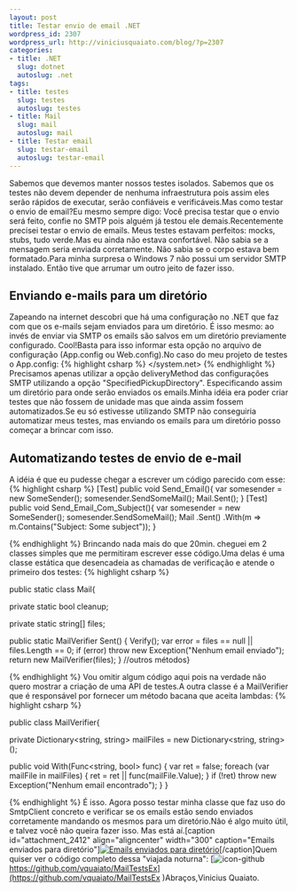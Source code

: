 ```yaml
--- 
layout: post
title: Testar envio de email .NET
wordpress_id: 2307
wordpress_url: http://viniciusquaiato.com/blog/?p=2307
categories: 
- title: .NET
  slug: dotnet
  autoslug: .net
tags: 
- title: testes
  slug: testes
  autoslug: testes
- title: Mail
  slug: mail
  autoslug: mail
- title: Testar email
  slug: testar-email
  autoslug: testar-email
---
```

Sabemos que devemos manter nossos testes isolados. Sabemos que os testes não devem depender de nenhuma infraestrutura pois assim eles serão rápidos de executar, serão confiáveis e verificáveis.Mas como testar o envio de email?Eu mesmo sempre digo: Você precisa testar que o envio será feito, confie no SMTP pois alguém já testou ele demais.Recentemente precisei testar o envio de emails. Meus testes estavam perfeitos: mocks, stubs, tudo verde.Mas eu ainda não estava confortável. Não sabia se a mensagem seria enviada corretamente. Não sabia se o corpo estava bem formatado.Para minha surpresa o Windows 7 não possui um servidor SMTP instalado. Então tive que arrumar um outro jeito de fazer isso.

## Enviando e-mails para um diretório
Zapeando na internet descobri que há uma configuração no .NET que faz com que os e-mails sejam enviados para um diretório. É isso mesmo: ao invés de enviar via SMTP os emails são salvos em um diretório previamente configurado. Cool!Basta para isso informar esta opção no arquivo de configuração (App.config ou Web.config).No caso do meu projeto de testes o App.config:
{% highlight csharp %}
        <specifiedpickupdirectory pickupdirectorylocation="c:\users\vquaiato\desktop\" />      </smtp>    </mailsettings>  </system.net></configuration>
{% endhighlight %}
Precisamos apenas utilizar a opção deliveryMethod das configurações SMTP utilizando a opção "SpecifiedPickupDirectory". Especificando assim um diretório para onde serão enviados os emails.Minha idéia era poder criar testes que não fossem de unidade mas que ainda assim fossem automatizados.Se eu só estivesse utilizando SMTP não conseguiria automatizar meus testes, mas enviando os emails para um diretório posso começar a brincar com isso. 

## Automatizando testes de envio de e-mail
A idéia é que eu pudesse chegar a escrever um código parecido com esse:
{% highlight csharp %}
[Test]
public void Send_Email(){
var somesender = new SomeSender();
    somesender.SendSomeMail();
    Mail.Sent();
    }
[Test]
public void Send_Email_Com_Subject(){
var somesender = new SomeSender();
    somesender.SendSomeMail();
    Mail        .Sent()        .With(m => m.Contains("Subject: Some subject"));
    }

{% endhighlight %}
Brincando nada mais do que 20min. cheguei em 2 classes simples que me permitiram escrever esse código.Uma delas é uma classe estática que desencadeia as chamadas de verificação e atende o primeiro dos testes:
{% highlight csharp %}

public 
static class Mail{    

private 
static bool cleanup;
    
private 
static string[] files;
    
public 
static MailVerifier Sent()    {        Verify();
var error = files == null || files.Length == 0;
    if (error)            throw new Exception("Nenhum email enviado");
    return new MailVerifier(files);
    }
    //outros métodos}

{% endhighlight %}
Vou omitir algum código aqui pois na verdade não quero mostrar a criação de uma API de testes.A outra classe é a MailVerifier que é responsável por fornecer um método bacana que aceita lambdas:
{% highlight csharp %}

public class MailVerifier{    

private Dictionary<string, string> mailFiles = new Dictionary<string, string>();
    
public void With(Func<string, bool> func)    {
var ret = false;
    foreach (var mailFile in mailFiles)        {            ret = ret || func(mailFile.Value);
    }
        if (!ret)            throw new Exception("Nenhum email encontrado");
    }
}

{% endhighlight %}
É isso. Agora posso testar minha classe que faz uso do SmtpClient concreto e verificar se os emails estão sendo enviados corretamente mandando os mesmos para um diretório.Não é algo muito útil, e talvez você não queira fazer isso. Mas está aí.[caption id="attachment_2412" align="aligncenter" width="300" caption="Emails enviados para diretório"][![Emails enviados para diretório](http://viniciusquaiato.com/blog/wp-content/uploads/2010/12/emails-enviados-diretorio-300x210.png "Emails enviados para diretório")](http://viniciusquaiato.com/blog/wp-content/uploads/2010/12/emails-enviados-diretorio.png)[/caption]Quem quiser ver o código completo dessa "viajada noturna": [![](http://viniciusquaiato.com/blog/wp-content/uploads/2010/12/icon-github.png "icon-github")https://github.com/vquaiato/MailTestsEx](https://github.com/vquaiato/MailTestsEx )Abraços,Vinicius Quaiato.
